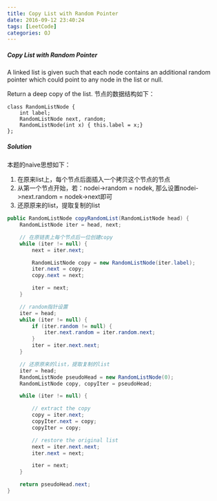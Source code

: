 ```yaml
---
title: Copy List with Random Pointer
date: 2016-09-12 23:40:24
tags: [LeetCode]
categories: OJ
---
```


##### Copy List with Random Pointer
A linked list is given such that each node contains an additional random pointer which could point to any node in the list or null.

Return a deep copy of the list.
节点的数据结构如下：

    class RandomListNode {
        int label;
        RandomListNode next, random;
        RandomListNode(int x) { this.label = x;}
    };

##### Solution
本题的naive思想如下：
1. 在原来list上，每个节点后面插入一个拷贝这个节点的节点
2. 从第一个节点开始，若：nodei->random = nodek, 那么设置nodei->next.random = nodek->next即可
3. 还原原来的list，提取复制的list

```java
public RandomListNode copyRandomList(RandomListNode head) {
    RandomListNode iter = head, next;

    // 在原链表上每个节点后一位创建copy
    while (iter != null) {
        next = iter.next;

        RandomListNode copy = new RandomListNode(iter.label);
        iter.next = copy;
        copy.next = next;

        iter = next;
    }

    // random指针设置
    iter = head;
    while (iter != null) {
        if (iter.random != null) {
            iter.next.random = iter.random.next;
        }
        iter = iter.next.next;
    }

    // 还原原来的list，提取复制的list
    iter = head;
    RandomListNode pseudoHead = new RandomListNode(0);
    RandomListNode copy, copyIter = pseudoHead;

    while (iter != null) {

        // extract the copy
        copy = iter.next;
        copyIter.next = copy;
        copyIter = copy;

        // restore the original list
        next = iter.next.next;
        iter.next = next;

        iter = next;
    }

    return pseudoHead.next;
}
```